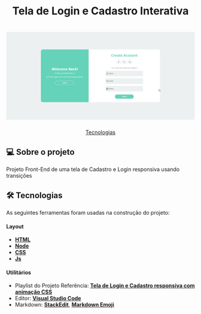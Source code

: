 <h1 align="center"> Tela de Login e Cadastro Interativa </h1>

<h1 align="center">
    <img alt="Tela de Login" title="" src="./img/tela-login-interativa.gif" />
</h1>


<p align="center">
 <a href="#-tecnologias">Tecnologias</a> 
</p>

## 💻 Sobre o projeto

Projeto Front-End de uma tela de Cadastro e Login responsiva usando transições

## 🛠 Tecnologias

As seguintes ferramentas foram usadas na construção do projeto:

#### **Layout**

- **[HTML](https://www.w3schools.com/html/)**
- **[Node](https://nodejs.org/en/)**
- **[CSS](https://www.w3schools.com/css/)**
- **[Js](https://www.w3schools.com/w3js/)**


#### **Utilitários**

- Playlist do Projeto Referência: **[Tela de Login e Cadastro responsiva com animação CSS](https://www.youtube.com/playlist?list=PLARhMvcrqcLy3bU1RxbkC7GYH7eHgXI0A)**
- Editor: **[Visual Studio Code](https://code.visualstudio.com/)**
- Markdown: **[StackEdit](https://stackedit.io/)**, **[Markdown Emoji](https://gist.github.com/rxaviers/7360908)**


